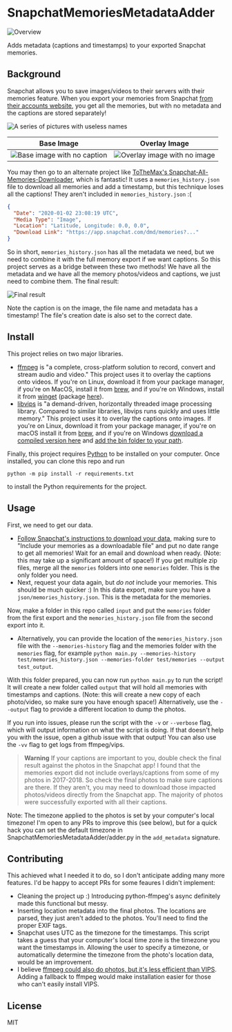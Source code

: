 # SnapchatMemoriesMetadataAdder

![Overview](doc/overview.webp)

Adds metadata (captions and timestamps) to your exported Snapchat memories.

## Background
Snapchat allows you to save images/videos to their servers with their memories
feature. When you export your memories from Snapchat [from their accounts
website](https://accounts.snapchat.com), you get all the memories, but with no
metadata and the captions are stored separately!

![A series of pictures with useless names](doc/before.png)

| Base Image | Overlay Image |
| ---------- | ------------- |
| ![Base image with no caption](test/memories/062c8942-3124-a480-71fc-3c4833e3e569-main.jpg) | ![Overlay image with no image](test/memories/062c8942-3124-a480-71fc-3c4833e3e569-overlay.png) |

You may then go to an alternate project like [ToTheMax's
Snapchat-All-Memories-Downloader](https://github.com/ToTheMax/Snapchat-All-Memories-Downloader),
which is fantastic! It uses a `memories_history.json` file to download all memories and add a timestamp, but this technique loses all the captions! They aren't included in `memories_history.json` :(

```json
{
  "Date": "2020-01-02 23:08:19 UTC",
  "Media Type": "Image",
  "Location": "Latitude, Longitude: 0.0, 0.0",
  "Download Link": "https://app.snapchat.com/dmd/memories?..."
}
```
So in short, `memories_history.json` has all the metadata we need, but we need
to combine it with the full memory export if we want captions.  So this project
serves as a bridge between these two methods! We have all the metadata and we
have all the memory photos/videos and captions, we just need to combine them. The final result:

![Final result](doc/after.png)

Note the caption is on the image, the file name and metadata has a timestamp!
The file's creation date is also set to the correct date.

## Install

This project relies on two major libraries.

- [ffmpeg](https://ffmpeg.org/) is "a complete, cross-platform solution to
  record, convert and stream audio and video." This project uses it to overlay
  the captions onto videos. If you're on Linux, download it from your package
  manager, if you're on MacOS, install it from
  [brew](https://formulae.brew.sh/formula/ffmpeg), and if you're on Windows,
  install it from
  [winget](https://learn.microsoft.com/en-us/windows/package-manager/winget/)
  (package [here](https://winget.run/pkg/Gyan/FFmpeg)).
- [libvips](https://www.libvips.org/) is "a demand-driven, horizontally threaded
  image processing library. Compared to similar libraries, libvips runs quickly
  and uses little memory." This project uses it to overlay the captions onto
  images. If you're on Linux, download it from your package manager, if you're
  on macOS install it from [brew](https://formulae.brew.sh/formula/vips), and if
  you're on Windows [download a compiled version
  here](https://www.libvips.org/install.html#installing-the-windows-binary) and
  [add the bin folder to your
  path](https://stackoverflow.com/q/44272416).

Finally, this project requires [Python](https://www.python.org/) to be installed
on your computer. Once installed, you can clone this repo and run

```shell
python -m pip install -r requirements.txt
```

to install the Python requirements for the project.

## Usage

First, we need to get our data.

- [Follow Snapchat's instructions to download your
  data](https://help.snapchat.com/hc/en-gb/articles/7012305371156), making sure
  to "Include your memories as a downloadable file" and put no date range to
  get all memories! Wait for an email and download when ready. (Note: this may
  take up a significant amount of space!) If you get multiple zip files, merge
  all the `memories` folders into one `memories` folder. This is the only folder
  you need.
- Next, request your data again, but *do not* include your memories. This
  should be much quicker :) In this data export, make sure you have a
  `json/memories_history.json`. This is the metadata for the memories.

Now, make a folder in this repo called `input` and put the `memories` folder
from the first export and the `memories_history.json` file from the second
export into it.
  - Alternatively, you can provide the location of the `memories_history.json`
file with the `--memories-history` flag and the memories folder with the
`memories` flag, for example `python main.py --memories-history
test/memories_history.json --memories-folder test/memories --output
test_output`.

With this folder prepared, you can now run `python main.py` to run the script!
It will create a new folder called `output` that will hold all memories with
timestamps and captions. (Note: this will create a new copy of each photo/video,
so make sure you have enough space!) Alternatively, use the `--output` flag to
provide a different location to dump the photos.

If you run into issues, please run the script with the `-v` or `--verbose`
flag, which will output information on what the script is doing. If that
doesn't help you with the issue, open a github issue with that output! You
can also use the `-vv` flag to get logs from ffmpeg/vips.

> **Warning**
> If your captions are important to you, double check the final result against
> the photos in the Snapchat app! I found that the memories export did not
> include overlays/captions from some of my photos in 2017-2018. So check the
> final photos to make sure captions are there. If they aren't, you may need
> to download those impacted photos/videos directly from the Snapchat app.
> The majority of photos were successfully exported with all their captions.

Note: The timezone applied to the photos is set by your computer's local
timezone! I'm open to any PRs to improve this (see below), but for a quick
hack you can set the default timezone in SnapchatMemoriesMetadataAdder/adder.py
in the `add_metadata` signature.

## Contributing

This achieved what I needed it to do, so I don't anticipate adding many more
features. I'd be happy to accept PRs for some feaures I didn't implement:

- Cleaning the project up :) Introducing python-ffmpeg's async definitely made
  this functional but messy.
- Inserting location metadata into the final photos. The locations are parsed,
  they just aren't added to the photos. You'll need to find the proper EXIF
  tags.
- Snapchat uses UTC as the timezone for the timestamps. This script takes a
  guess that your computer's local time zone is the timezone you want the
  timestamps in. Allowing the user to specify a timezone, or automatically
  determine the timezone from the photo's location data, would be an
  improvement.
- I believe [ffmpeg could also do photos, but it's less efficient than
  VIPS](https://stackoverflow.com/questions/70966770/ffmpeg-or-imagemagick-for-image-conversion-and-resizing-speed-memory-usage).
  Adding a fallback to ffmpeg would make installation easier for those who
  can't easily install VIPS.

## License
MIT
